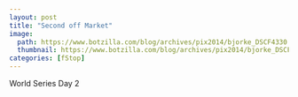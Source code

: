 ```yaml
---
layout: post
title: "Second off Market"
image:
  path: https://www.botzilla.com/blog/archives/pix2014/bjorke_DSCF4330.jpg
  thumbnail: https://www.botzilla.com/blog/archives/pix2014/bjorke_DSCF4330.jpg
categories: [fStop]
---
```


<p>World Series Day 2</p>
